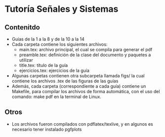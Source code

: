 # Tutoría Señales y Sistemas

## Contenitdo
- Guías de la 1 a la 8 y de la 10 a la 14
- Cada carpeta contiene los siguientes archivos:
  - main.tex: archivo principal, el cual se compila para generar el pdf
  - preamble.tex: definición de la clase del documento y paquetes a utilizar
  - title.tex: título de la guía
  - ejercicios.tex: ejercicios de la guía
- Algunas carpetas contienen otra subcarpeta llamada figs/ la cual contiene los archivos .tex de las figuras de las guías
- Además, cada carpeta (correspondiente a cada guía) contiene un Makefile, para compilar los archivos de forma automática, con el uso del comando: make pdf en la terminal de Linux.

## Otros
- Los archivos fueron compilados con pdflatex/texlive, y en algunos es necesario tener instalado pgfplots
